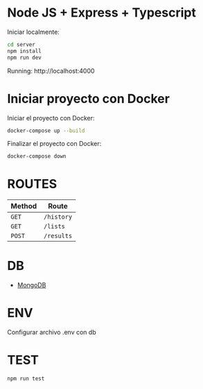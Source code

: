 # Node JS + Express + Typescript

Iniciar localmente:

```bash
cd server
npm install
npm run dev
```
Running: http://localhost:4000


# Iniciar proyecto con Docker

Iniciar el proyecto con Docker:

```bash
docker-compose up --build
```

Finalizar el proyecto con Docker:

```bash
docker-compose down
```

# ROUTES

| Method | Route         |
| ------ | ------------- |
| `GET`  | `/history`    |
| `GET`  | `/lists`      |
| `POST` | `/results`    |

# DB

-   [MongoDB](https://www.mongodb.com/)

# ENV

Configurar archivo .env con db

# TEST

```bash
npm run test
```

